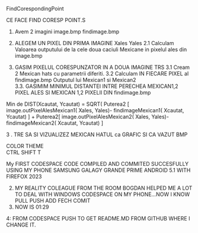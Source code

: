 FindCorespondingPoint

CE FACE FIND CORESP POINT.S


1. Avem 2 imagini image.bmp
findimage.bmp
2. ALEGEM UN PIXEL DIN PRIMA IMAGINE Xales Yales
2.1 Calculam Valoarea outputului de la cele doua caciuli Mexicane in pixelul ales din image.bmp

3. GASIM PIXELUL CORESPUNZATOR IN A DOUA IMAGINE TRS
   3.1 Cream 2 Mexican hats cu parametrii diferiti.
   3.2 Calculam IN FIECARE PIXEL al findimage.bmp Outputul lui Mexican1 si Mexican2  
   3.3.  GASIMIM MINIMUL DISTANTEI INTRE PERECHEA MEXICAN1,2 PIXEL ALES SI MEXICAN 1,2 PIXELII DIN findimage.bmp

Min de
DIST(Xcautat, Ycautat) 
      =
SQRT( 
Puterea2 [ image.outPixelAlesMexican1( Xales, Yales)- findimageMexican1(  Xcautat, Ycautat) ] + Puterea2[ image.outPixelAlesMexican2( Xales, Yales)- findimageMexican2(  Xcautat, Ycautat) ]

3 .  TRE SA SI VIZUALIZEZ MEXICAN HATUL  ca GRAFIC SI CA VAZUT BMP  


COLOR THEME  
CTRL SHIFT T

My FIRST CODESPACE CODE COMPILED AND
COMMITED SUCCESFULLY USING MY
PHONE SAMSUNG GALAGY GRANDE PRIME
ANDROID 5.1 WITH FIREFOX 2023


2. MY REALITY COLEAGUE FROM THE ROOM BOGDAN HELPED ME A LOT TO DEAL WITH WINDOWS CODESPACE ON MY PHONE...NOW I KNOW PULL PUSH ADD FECH COMIT
3. NOW IS 01:29

4:  FROM CODESPACE PUSH TO GET README.MD FROM GITHUB WHERE I CHANGE IT.
